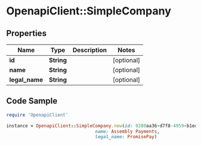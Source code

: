 # OpenapiClient::SimpleCompany

## Properties

Name | Type | Description | Notes
------------ | ------------- | ------------- | -------------
**id** | **String** |  | [optional] 
**name** | **String** |  | [optional] 
**legal_name** | **String** |  | [optional] 

## Code Sample

```ruby
require 'OpenapiClient'

instance = OpenapiClient::SimpleCompany.new(id: 9280aa36-d7f8-4959-b1ed-0ace2c12cfa2,
                                 name: Assembly Payments,
                                 legal_name: PromisePay)
```


